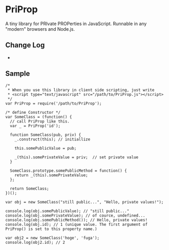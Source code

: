 PriProp
==========
A tiny library for PRIvate PROPerties in JavaScript.
Runnable in any "modern" browsers and Node.js.

Change Log
----------------
* [1.0.0]: release

Sample
----------------
    /* 
     * When you use this library in client side scripting, just write 
     * <script type="text/javascript" src="/path/to/PriProp.js"></script>
     */
    var PriProp = require('/path/to/PriProp');

    /* define Constructor */
    var SomeClass = (function() {
      // call PriProp like this.
      var _ = PriProp('id');

      function SomeClass(pub, priv) {
        _.construct(this); // initiallize

        this.somePublicValue = pub;

        _(this).somePrivateValue = priv;  // set private value
      }

      SomeClass.prototype.somePublicMethod = function() {
        return _(this).somePrivateValue;
      };

      return SomeClass;
    })();

    var obj = new SomeClass("still public...", "Hello, private values!");

    console.log(obj.somePublicValue); // "still public..."
    console.log(obj.somePrivateValue); // of cource, undefined...
    console.log(obj.somePublicMethod()); // Hello, private values!
    console.log(obj.id); // 1 (unique value. The first argument of PriProp() is set to this property name.)

    var obj2 = new SomeClass('hoge', 'fuga');
    console.log(obj2.id); // 2

